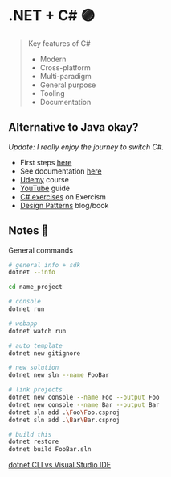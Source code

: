# .NET + C# :purple_circle:

> Key features of C#
>   - Modern
>   - Cross-platform
>   - Multi-paradigm
>   - General purpose
>   - Tooling
>   - Documentation 


## Alternative to Java okay?

*Update: I really enjoy the journey to switch C#.*

- First steps [here](https://dotnet.microsoft.com/learn/dotnet/hello-world-tutorial/intro)
- See documentation [here](https://docs.microsoft.com/en-us/dotnet/csharp/)
- [Udemy](https://www.udemy.com/course/c-sharp-para-principiantes) course
- [YouTube](https://www.youtube.com/watch?v=xXd-44d_xgc) guide
- [C# exercises](https://exercism.org/tracks/csharp/exercises) on Exercism
- [Design Patterns](https://refactoring.guru/design-patterns) blog/book
<!-- Software Design + Clean Code (Design Patterns + Refactoring) -->
<!-- Coming soon -->

## Notes :pushpin:

General commands
```sh
# general info + sdk
dotnet --info

cd name_project

# console
dotnet run 

# webapp
dotnet watch run

# auto template
dotnet new gitignore
```

```sh
# new solution
dotnet new sln --name FooBar

# link projects
dotnet new console --name Foo --output Foo
dotnet new console --name Bar --output Bar
dotnet sln add .\Foo\Foo.csproj
dotnet sln add .\Bar\Bar.csproj

# build this
dotnet restore
dotnet build FooBar.sln
```

[dotnet CLI vs Visual Studio IDE](https://stackoverflow.com/questions/42730877/net-core-when-to-use-dotnet-new-sln)